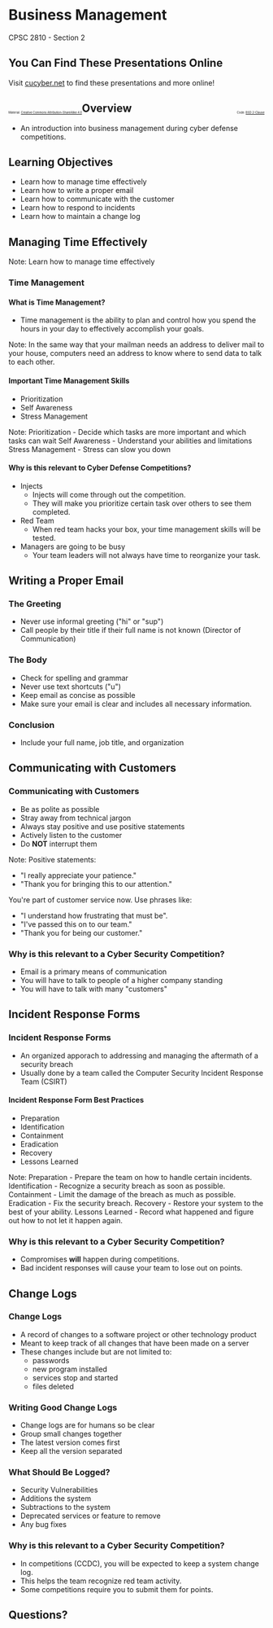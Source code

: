 # Business Management

CPSC 2810 - Section 2


## You Can Find These Presentations Online

Visit [cucyber.net](https://cucyber.net/) to find these presentations and more online!

<span style="padding-top: 6em; font-size: 0.4em; float: left;">Material: <a href="https://tldrlegal.com/license/creative-commons-attribution-sharealike-4.0-international-(cc-by-sa-4.0)">Creative Commons Attribution-ShareAlike 4.0</a></span><span style="padding-top: 6em; font-size: 0.4em; float: right;">Code: <a href="https://tldrlegal.com/license/bsd-2-clause-license-(freebsd)">BSD 2-Clause</a></span>



## Overview

* An introduction into business management during cyber defense competitions.



## Learning Objectives


* Learn how to manage time effectively
* Learn how to write a proper email
* Learn how to communicate with the customer
* Learn how to respond to incidents
* Learn how to maintain a change log



## Managing Time Effectively

Note:
Learn how to manage time effectively


### Time Management


#### What is Time Management?

* Time management is the ability to plan and control how you spend the hours in your day to effectively accomplish your goals.

Note:
In the same way that your mailman needs an address to deliver mail to your house, computers need an address to know where to send data to talk to each other.


#### Important Time Management Skills

* Prioritization
* Self Awareness
* Stress Management

Note:
Prioritization - Decide which tasks are more important and which tasks can wait
Self Awareness - Understand your abilities and limitations
Stress Management - Stress can slow you down


#### Why is this relevant to Cyber Defense Competitions?

* Injects
	- Injects will come through out the competition.
	- They will make you prioritize certain task over others to see them completed.
* Red Team
	- When red team hacks your box, your time management skills will be tested.
* Managers are going to be busy
	- Your team leaders will not always have time to reorganize your task.



## Writing a Proper Email


### The Greeting

* Never use informal greeting ("hi" or "sup")
* Call people by their title if their full name is not known (Director of Communication)


### The Body

* Check for spelling and grammar
* Never use text shortcuts ("u")
* Keep email as concise as possible
* Make sure your email is clear and includes all necessary information.


### Conclusion

* Include your full name, job title, and organization



## Communicating with Customers


### Communicating with Customers

* Be as polite as possible
* Stray away from technical jargon
* Always stay positive and use positive statements
* Actively listen to the customer
* Do **NOT** interrupt them

Note:
Positive statements:
* "I really appreciate your patience."
* "Thank you for bringing this to our attention."

You're part of customer service now. Use phrases like:
* "I understand how frustrating that must be".
* "I've passed this on to our team."
* "Thank you for being our customer."


### Why is this relevant to a Cyber Security Competition?

* Email is a primary means of communication
* You will have to talk to people of a higher company standing
* You will have to talk with many "customers"



## Incident Response Forms


### Incident Response Forms

* An organized apporach to addressing and managing the aftermath of a security breach
* Usually done by a team called the Computer Security Incident Response Team (CSIRT)


#### Incident Response Form Best Practices

* Preparation
* Identification
* Containment
* Eradication
* Recovery
* Lessons Learned

Note:
Preparation - Prepare the team on how to handle certain incidents.
Identification - Recognize a security breach as soon as possible.
Containment - Limit the damage of the breach as much as possible.
Eradication - Fix the security breach.
Recovery - Restore your system to the best of your ability.
Lessons Learned - Record what happened and figure out how to not let it happen again.


### Why is this relevant to a Cyber Security Competition?

* Compromises **will** happen during competitions.
* Bad incident responses will cause your team to lose out on points.



## Change Logs


### Change Logs

* A record of changes to a software project or other technology product
* Meant to keep track of all changes that have been made on a server
* These changes include but are not limited to:
	- passwords
	- new program installed
	- services stop and started
	- files deleted


### Writing Good Change Logs

* Change logs are for humans so be clear
* Group small changes together
* The latest version  comes first
* Keep all the version separated


### What Should Be Logged?

* Security Vulnerabilities
* Additions the system
* Subtractions to the system
* Deprecated services or feature to remove
* Any bug fixes


### Why is this relevant to a Cyber Security Competition?

* In competitions (CCDC), you will be expected to keep a system change log.
* This helps the team recognize red team activity.
* Some competitions require you to submit them for points.



## Questions?
